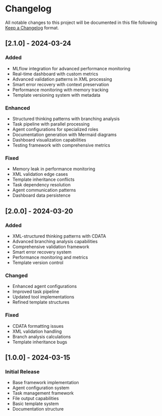 # Changelog

All notable changes to this project will be documented in this file following [Keep a Changelog](https://keepachangelog.com/en/1.0.0/) format.

## [2.1.0] - 2024-03-24

### Added

- MLflow integration for advanced performance monitoring
- Real-time dashboard with custom metrics
- Advanced validation patterns in XML processing
- Smart error recovery with context preservation
- Performance monitoring with memory tracking
- Template versioning system with metadata

### Enhanced

- Structured thinking patterns with branching analysis
- Task pipeline with parallel processing
- Agent configurations for specialized roles
- Documentation generation with Mermaid diagrams
- Dashboard visualization capabilities
- Testing framework with comprehensive metrics

### Fixed

- Memory leak in performance monitoring
- XML validation edge cases
- Template inheritance conflicts
- Task dependency resolution
- Agent communication patterns
- Dashboard data persistence

## [2.0.0] - 2024-03-20

### Added

- XML-structured thinking patterns with CDATA
- Advanced branching analysis capabilities
- Comprehensive validation framework
- Smart error recovery system
- Performance monitoring and metrics
- Template version control

### Changed

- Enhanced agent configurations
- Improved task pipeline
- Updated tool implementations
- Refined template structures

### Fixed

- CDATA formatting issues
- XML validation handling
- Branch analysis calculations
- Template inheritance bugs

## [1.0.0] - 2024-03-15

### Initial Release

- Base framework implementation
- Agent configuration system
- Task management framework
- File output capabilities
- Basic template system
- Documentation structure